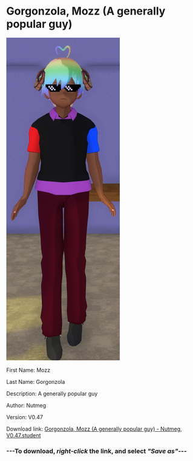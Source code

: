 # Gorgonzola, Mozz (A generally popular guy)

<img src="https://raw.githubusercontent.com/Arbiter1223/Daigaku-Gurashi-Custom-Students/master/Students/Files/Gorgonzola%2C%20Mozz%20(A%20generally%20popular%20guy).png" title="Gorgonzola, Mozz (A generally popular guy) - Nutmeg, V0.47">

First Name: Mozz

Last Name: Gorgonzola

Description: A generally popular guy

Author: Nutmeg

Version: V0.47

Download link: <a href="https://raw.githubusercontent.com/Arbiter1223/Daigaku-Gurashi-Custom-Students/master/Students/Files/Gorgonzola%2C%20Mozz%20(A%20generally%20popular%20guy)%20-%20Nutmeg%2C%20V0.47.student">Gorgonzola, Mozz (A generally popular guy) - Nutmeg, V0.47.student</a>

### ---**To download, _right-click_ the link, and select _"Save as"_**---
